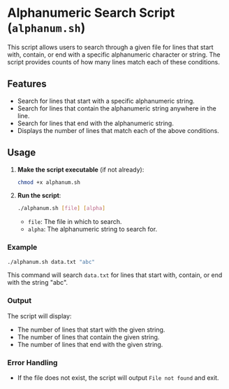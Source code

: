 # Alphanumeric Search Script (`alphanum.sh`)

This script allows users to search through a given file for lines that start with, contain, or end with a specific alphanumeric character or string. The script provides counts of how many lines match each of these conditions.

## Features

- Search for lines that start with a specific alphanumeric string.
- Search for lines that contain the alphanumeric string anywhere in the line.
- Search for lines that end with the alphanumeric string.
- Displays the number of lines that match each of the above conditions.

## Usage

1. **Make the script executable** (if not already):
   ```bash
   chmod +x alphanum.sh
   ```

2. **Run the script**:
   ```bash
   ./alphanum.sh [file] [alpha]
   ```
   - `file`: The file in which to search.
   - `alpha`: The alphanumeric string to search for.

### Example

```bash
./alphanum.sh data.txt "abc"
```

This command will search `data.txt` for lines that start with, contain, or end with the string "abc".

### Output

The script will display:
- The number of lines that start with the given string.
- The number of lines that contain the given string.
- The number of lines that end with the given string.

### Error Handling

- If the file does not exist, the script will output `File not found` and exit.
